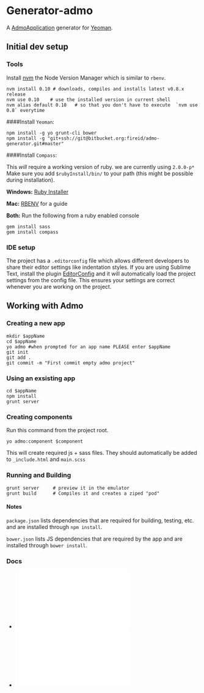 # Generator-admo

A [AdmoApplication](https://github.com/admoexperience) generator for [Yeoman](http://yeoman.io).

## Initial dev setup

### Tools

Install [nvm](https://github.com/creationix/nvm) the Node Version Manager which is similar to `rbenv`.

    nvm install 0.10 # downloads, compiles and installs latest v0.8.x release
    nvm use 0.10    # use the installed version in current shell
    nvm alias default 0.10   # so that you don't have to execute  `nvm use 0.8` everytime  

####Install `Yeoman`:

    npm install -g yo grunt-cli bower
    npm install -g "git+ssh://git@bitbucket.org:fireid/admo-generator.git#master"

####Install `Compass`:

This *will* require a working version of ruby. we are currently using `2.0.0-p*` Make sure you add `$rubyInstall/bin/` to your path (this might be possible during installation).

**Windows:** [Ruby Installer](http://rubyinstaller.org/downloads/)

**Mac:** [RBENV](https://github.com/sstephenson/rbenv) for a guide

**Both:** Run the following from a ruby enabled console

    gem install sass
    gem install compass

### IDE setup

The project has a `.editorconfig` file which allows different developers to share their editor settings like indentation styles. If you are using Sublime Text, install the plugin [EditorConfig](https://github.com/sindresorhus/editorconfig-sublime#readme) and it will automatically load the project settings from the config file. This ensures your settings are correct whenever you are working on the project.


## Working with Admo

### Creating a new app
  
    mkdir $appName
    cd $appName
    yo admo #when prompted for an app name PLEASE enter $appName
    git init 
    git add .
    git commit -m "First commit empty admo project"
    
    
### Using an exsisting app

    cd $appName
    npm install
    grunt server


### Creating components
Run this command from the project root.

    yo admo:component $component

This will create required js + sass files. They should automatically be added to `_include.html` and `main.scss`


### Running and Building

    grunt server     # preview it in the emulator
    grunt build      # Compiles it and creates a ziped "pod"

#### Notes

`package.json` lists dependencies that are required for building, testing, etc. and are installed
through `npm install`.

`bower.json` lists JS dependencies that are required by the app and are
installed through `bower install`.

### Docs 
* ![Architecture overview](docs/structure.md)
* ![Components js](docs/components.md)
